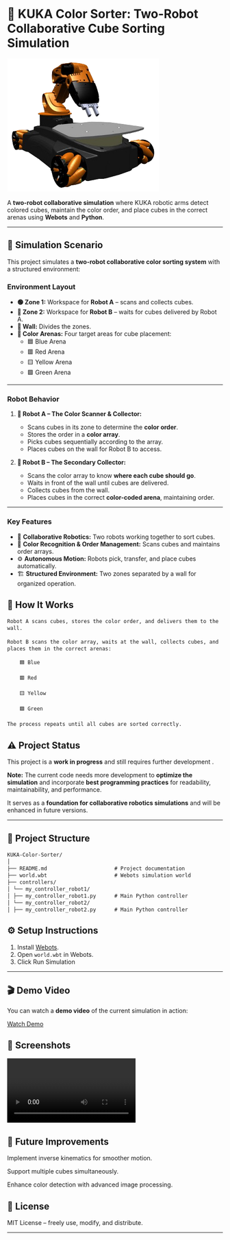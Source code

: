 # 🎨 KUKA Color Sorter: Two-Robot Collaborative Cube Sorting Simulation

![kukaRobot](./images/kukaRobot.png)

A **two-robot collaborative simulation** where KUKA robotic arms detect colored cubes, maintain the color order, and place cubes in the correct arenas using **Webots** and **Python**.

---

## 🌟 Simulation Scenario

This project simulates a **two-robot collaborative color sorting system** with a structured environment:

### Environment Layout
- **🟢 Zone 1:** Workspace for **Robot A** – scans and collects cubes.
- **🔵 Zone 2:** Workspace for **Robot B** – waits for cubes delivered by Robot A.
- **🧱 Wall:** Divides the zones.
- **🎨 Color Arenas:** Four target areas for cube placement:
  - 🟦 Blue Arena
  - 🟥 Red Arena
  - 🟨 Yellow Arena
  - 🟩 Green Arena

---

### Robot Behavior
1. **🤖 Robot A – The Color Scanner & Collector:**
   - Scans cubes in its zone to determine the **color order**.
   - Stores the order in a **color array**.
   - Picks cubes sequentially according to the array.
   - Places cubes on the wall for Robot B to access.  

2. **🤖 Robot B – The Secondary Collector:**
   - Scans the color array to know **where each cube should go**.
   - Waits in front of the wall until cubes are delivered.
   - Collects cubes from the wall.
   - Places cubes in the correct **color-coded arena**, maintaining order.

---

### Key Features
- 🤝 **Collaborative Robotics:** Two robots working together to sort cubes.
- 🎨 **Color Recognition & Order Management:** Scans cubes and maintains order arrays.
- ⚙️ **Autonomous Motion:** Robots pick, transfer, and place cubes automatically.
- 🏗️ **Structured Environment:** Two zones separated by a wall for organized operation.


## 📝 How It Works

    Robot A scans cubes, stores the color order, and delivers them to the wall.

    Robot B scans the color array, waits at the wall, collects cubes, and places them in the correct arenas:

        🟦 Blue

        🟥 Red

        🟨 Yellow

        🟩 Green

    The process repeats until all cubes are sorted correctly.
    

## ⚠️ Project Status

This project is a **work in progress** and still requires further development .

**Note:** The current code needs more development to **optimize the simulation** and incorporate **best programming practices** for readability, maintainability, and performance.

It serves as a **foundation for collaborative robotics simulations** and will be enhanced in future versions.


---

## 📂 Project Structure

```
KUKA-Color-Sorter/
│
├── README.md                      # Project documentation
├── world.wbt                      # Webots simulation world
├── controllers/
│ └── my_controller_robot1/
│ ├── my_controller_robot1.py      # Main Python controller
│ └── my_controller_robot2/
│ ├── my_controller_robot2.py      # Main Python controller
```

## ⚙️ Setup Instructions
1. Install [Webots](https://cyberbotics.com/).
2. Open `world.wbt` in Webots.
3. Click Run Simulation

---

## 🎬 Demo Video

You can watch a **demo video** of the current simulation in action:

[Watch Demo](./images/demo.mp4)


## 📸 Screenshots

![Screenshot](./images/Screenshot.mp4)


## 🎯 Future Improvements

Implement inverse kinematics for smoother motion.

Support multiple cubes simultaneously.

Enhance color detection with advanced image processing.


## 📜 License

MIT License – freely use, modify, and distribute.

---
